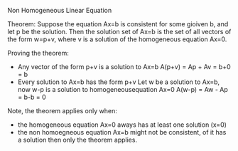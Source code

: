 Non Homogeneous Linear Equation

Theorem: Suppose the equation Ax=b is consistent for some gioiven b, and let p be the solution. Then the solution set of Ax=b is the set of all vectors of the form w=p+v, where v is a solution of the homogeneous equation Ax=0.

Proving the theorem:
  - Any vector of the form p+v is a solution to Ax=b
    A(p+v) = Ap + Av = b+0 = b
  - Every solution to Ax=b has the form p+v
    Let w be a solution to Ax=b, now w-p is a solution to homogeneousequation Ax=0
    A(w-p) = Aw - Ap = b-b = 0

Note, the theorem applies only when:
  - the homogeneous equation Ax=0 aways has at least one solution (x=0)
  - the non homoegneous equation Ax=b might not be consistent, of it has a solution then only the theorem applies.
